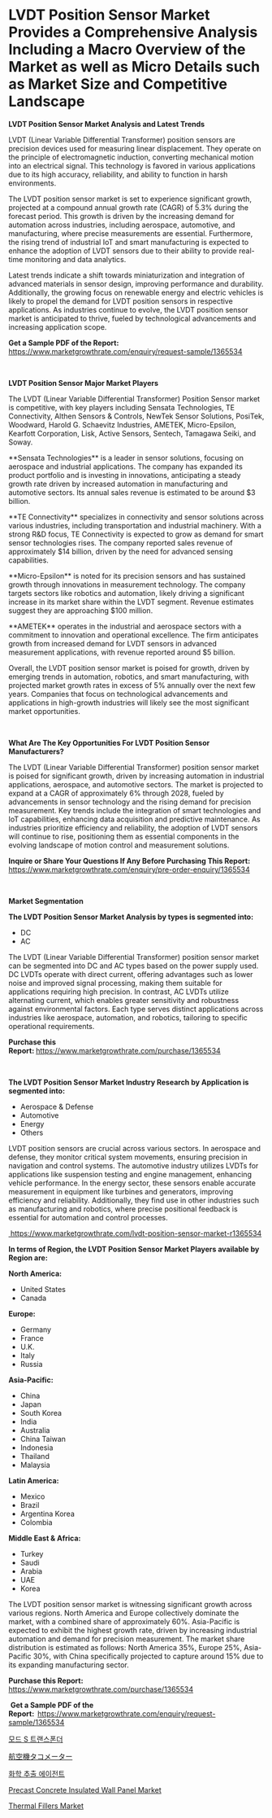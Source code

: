 <p><h1>LVDT Position Sensor Market Provides a Comprehensive Analysis Including a Macro Overview of the Market as well as Micro Details such as Market Size and Competitive Landscape</h1></p><p><strong>LVDT Position Sensor Market Analysis and Latest Trends</strong></p>
<p><p>LVDT (Linear Variable Differential Transformer) position sensors are precision devices used for measuring linear displacement. They operate on the principle of electromagnetic induction, converting mechanical motion into an electrical signal. This technology is favored in various applications due to its high accuracy, reliability, and ability to function in harsh environments.</p><p>The LVDT position sensor market is set to experience significant growth, projected at a compound annual growth rate (CAGR) of 5.3% during the forecast period. This growth is driven by the increasing demand for automation across industries, including aerospace, automotive, and manufacturing, where precise measurements are essential. Furthermore, the rising trend of industrial IoT and smart manufacturing is expected to enhance the adoption of LVDT sensors due to their ability to provide real-time monitoring and data analytics.</p><p>Latest trends indicate a shift towards miniaturization and integration of advanced materials in sensor design, improving performance and durability. Additionally, the growing focus on renewable energy and electric vehicles is likely to propel the demand for LVDT position sensors in respective applications. As industries continue to evolve, the LVDT position sensor market is anticipated to thrive, fueled by technological advancements and increasing application scope.</p></p>
<p><strong>Get a Sample PDF of the Report:&nbsp;</strong> <a href="https://www.marketgrowthrate.com/enquiry/request-sample/1365534">https://www.marketgrowthrate.com/enquiry/request-sample/1365534</a></p>
<p>&nbsp;</p>
<p><strong>LVDT Position Sensor Major Market Players</strong></p>
<p><p>The LVDT (Linear Variable Differential Transformer) Position Sensor market is competitive, with key players including Sensata Technologies, TE Connectivity, Althen Sensors & Controls, NewTek Sensor Solutions, PosiTek, Woodward, Harold G. Schaevitz Industries, AMETEK, Micro-Epsilon, Kearfott Corporation, Lisk, Active Sensors, Sentech, Tamagawa Seiki, and Soway.</p><p>**Sensata Technologies** is a leader in sensor solutions, focusing on aerospace and industrial applications. The company has expanded its product portfolio and is investing in innovations, anticipating a steady growth rate driven by increased automation in manufacturing and automotive sectors. Its annual sales revenue is estimated to be around $3 billion.</p><p>**TE Connectivity** specializes in connectivity and sensor solutions across various industries, including transportation and industrial machinery. With a strong R&D focus, TE Connectivity is expected to grow as demand for smart sensor technologies rises. The company reported sales revenue of approximately $14 billion, driven by the need for advanced sensing capabilities.</p><p>**Micro-Epsilon** is noted for its precision sensors and has sustained growth through innovations in measurement technology. The company targets sectors like robotics and automation, likely driving a significant increase in its market share within the LVDT segment. Revenue estimates suggest they are approaching $100 million.</p><p>**AMETEK** operates in the industrial and aerospace sectors with a commitment to innovation and operational excellence. The firm anticipates growth from increased demand for LVDT sensors in advanced measurement applications, with revenue reported around $5 billion.</p><p>Overall, the LVDT position sensor market is poised for growth, driven by emerging trends in automation, robotics, and smart manufacturing, with projected market growth rates in excess of 5% annually over the next few years. Companies that focus on technological advancements and applications in high-growth industries will likely see the most significant market opportunities.</p></p>
<p>&nbsp;</p>
<p><strong>What Are The Key Opportunities For LVDT Position Sensor Manufacturers?</strong></p>
<p><p>The LVDT (Linear Variable Differential Transformer) position sensor market is poised for significant growth, driven by increasing automation in industrial applications, aerospace, and automotive sectors. The market is projected to expand at a CAGR of approximately 6% through 2028, fueled by advancements in sensor technology and the rising demand for precision measurement. Key trends include the integration of smart technologies and IoT capabilities, enhancing data acquisition and predictive maintenance. As industries prioritize efficiency and reliability, the adoption of LVDT sensors will continue to rise, positioning them as essential components in the evolving landscape of motion control and measurement solutions.</p></p>
<p><strong>Inquire or Share Your Questions If Any Before Purchasing This Report:</strong> <a href="https://www.marketgrowthrate.com/enquiry/pre-order-enquiry/1365534">https://www.marketgrowthrate.com/enquiry/pre-order-enquiry/1365534</a></p>
<p>&nbsp;</p>
<p><strong>Market Segmentation</strong></p>
<p><strong>The LVDT Position Sensor Market Analysis by types is segmented into:</strong></p>
<p><ul><li>DC</li><li>AC</li></ul></p>
<p><p>The LVDT (Linear Variable Differential Transformer) position sensor market can be segmented into DC and AC types based on the power supply used. DC LVDTs operate with direct current, offering advantages such as lower noise and improved signal processing, making them suitable for applications requiring high precision. In contrast, AC LVDTs utilize alternating current, which enables greater sensitivity and robustness against environmental factors. Each type serves distinct applications across industries like aerospace, automation, and robotics, tailoring to specific operational requirements.</p></p>
<p><strong>Purchase this Report:&nbsp;</strong><a href="https://www.marketgrowthrate.com/purchase/1365534">https://www.marketgrowthrate.com/purchase/1365534</a></p>
<p>&nbsp;</p>
<p><strong>The LVDT Position Sensor Market Industry Research by Application is segmented into:</strong></p>
<p><ul><li>Aerospace & Defense</li><li>Automotive</li><li>Energy</li><li>Others</li></ul></p>
<p><p>LVDT position sensors are crucial across various sectors. In aerospace and defense, they monitor critical system movements, ensuring precision in navigation and control systems. The automotive industry utilizes LVDTs for applications like suspension testing and engine management, enhancing vehicle performance. In the energy sector, these sensors enable accurate measurement in equipment like turbines and generators, improving efficiency and reliability. Additionally, they find use in other industries such as manufacturing and robotics, where precise positional feedback is essential for automation and control processes.</p></p>
<p><a href="https://www.marketgrowthrate.com/lvdt-position-sensor-market-r1365534">&nbsp;https://www.marketgrowthrate.com/lvdt-position-sensor-market-r1365534</a></p>
<p><strong>In terms of Region, the LVDT Position Sensor Market Players available by Region are:</strong></p>
<p>
    <p> <strong> North America: </strong>
        <ul>
            <li>United States</li>
            <li>Canada</li>
        </ul>
        </p> 
    <p> <strong> Europe: </strong>
        <ul>
            <li>Germany</li>
            <li>France</li>
            <li>U.K.</li>
            <li>Italy</li>
            <li>Russia</li>
        </ul>
        </p> 
    <p> <strong> Asia-Pacific: </strong>
        <ul>
            <li>China</li>
            <li>Japan</li>
            <li>South Korea</li>
            <li>India</li>
            <li>Australia</li>
            <li>China Taiwan</li>
            <li>Indonesia</li>
            <li>Thailand</li>
            <li>Malaysia</li>
        </ul>
        </p> 
    <p> <strong> Latin America: </strong>
        <ul>
            <li>Mexico</li>
            <li>Brazil</li>
            <li>Argentina Korea</li>
            <li>Colombia</li>
        </ul>
        </p> 
    <p> <strong> Middle East & Africa: </strong>
        <ul>
            <li>Turkey</li>
            <li>Saudi</li>
            <li>Arabia</li>
            <li>UAE</li>
            <li>Korea</li>
        </ul>
    </p>
    </p>
<p><p>The LVDT position sensor market is witnessing significant growth across various regions. North America and Europe collectively dominate the market, with a combined share of approximately 60%. Asia-Pacific is expected to exhibit the highest growth rate, driven by increasing industrial automation and demand for precision measurement. The market share distribution is estimated as follows: North America 35%, Europe 25%, Asia-Pacific 30%, with China specifically projected to capture around 15% due to its expanding manufacturing sector.</p></p>
<p><strong>Purchase this Report: </strong><a href="https://www.marketgrowthrate.com/purchase/1365534">https://www.marketgrowthrate.com/purchase/1365534</a></p>
<p>&nbsp;<strong>Get a Sample PDF of the Report:&nbsp;&nbsp;</strong><a href="https://www.marketgrowthrate.com/enquiry/request-sample/1365534">https://www.marketgrowthrate.com/enquiry/request-sample/1365534</a></p>
<p><strong></strong></p>
<p><p><a href="https://medium.com/@trevorkruvalis5678/%EB%AA%A8%EB%93%9C-s-%ED%8A%B8%EB%9E%9C%EC%8A%A4%ED%8F%B0%EB%8D%94-%EC%8B%9C%EC%9E%A5-%EA%B7%9C%EB%AA%A8-%EB%B0%8F-%EC%A0%90%EC%9C%A0%EC%9C%A8-%EB%B6%84%EC%84%9D-%EC%84%B1%EC%9E%A5-%EC%B6%94%EC%84%B8-%EB%B0%8F-2024-2031%EB%85%84-%EC%A0%84%EB%A7%9D-0ef589edef0e?postPublishedType=repub">모드 S 트랜스폰더</a></p><p><a href="https://medium.com/@jethro6smck/%E4%BB%A5%E4%B8%8B%E3%81%AE%E6%96%87%E3%82%92%E6%97%A5%E6%9C%AC%E8%AA%9E%E3%81%AB%E7%BF%BB%E8%A8%B3%E3%81%97%E3%81%BE%E3%81%99-%E4%BB%8A%E5%BE%8C%E6%95%B0%E5%B9%B4%E9%96%93%E3%81%AE%E8%88%AA%E7%A9%BA%E6%A9%9F%E3%82%BF%E3%82%B3%E3%83%A1%E3%83%BC%E3%82%BF%E3%83%BC%E5%B8%82%E5%A0%B4%E3%81%AB%E5%BD%B1%E9%9F%BF%E3%82%92%E4%B8%8E%E3%81%88%E3%82%8B%E8%A6%81%E5%9B%A0%E3%81%A8%E3%81%AF%E4%BD%95%E3%81%8B-%E5%B8%82%E5%A0%B4%E8%A3%BD%E5%93%81%E3%81%8A%E3%82%88%E3%81%B3%E5%9C%B0%E5%9F%9F%E5%88%86%E6%9E%90-2024-2031-fa68b0592efb?postPublishedType=repub">航空機タコメーター</a></p><p><a href="https://medium.com/@trevorkruvalis5678/%EA%B8%80%EB%A1%9C%EB%B2%8C-%ED%99%94%ED%95%99-%EC%B6%94%EC%B6%9C%EC%A0%9C-%EC%8B%9C%EC%9E%A5-%EC%A0%9C%ED%92%88-%EC%9C%A0%ED%98%95-%EC%A4%91%EC%84%B1-%EC%B6%94%EC%B6%9C%EC%A0%9C-%EC%82%B0%EC%84%B1-%EC%B6%94%EC%B6%9C%EC%A0%9C-%EC%95%8C%EC%B9%BC%EB%A6%AC-%EC%B6%94%EC%B6%9C%EC%A0%9C-%EC%B5%9C%EC%A2%85-%EC%82%AC%EC%9A%A9%EC%9E%90-%EB%B0%8F-%EC%A7%80%EC%97%AD%EC%97%90-%EB%8C%80%ED%95%9C-%EC%A7%91%EC%A4%91-%EB%B6%84%EC%84%9D-%EB%B0%8F-%EC%98%88%EC%B8%A1-2024-2031-b813a2bf2bb4?postPublishedType=repub">화학 추출 에이전트</a></p><p><a href="https://issuu.com/reportprime-2/docs/precast-concrete-insulated-wall-pan_73861ccb4c96d6">Precast Concrete Insulated Wall Panel Market</a></p><p><a href="https://www.linkedin.com/pulse/navigating-thermal-fillers-market-expert-analysis-forecast-y1jbe?trackingId=9uXjLGtITk2pGF%2Fr4CzofQ%3D%3D">Thermal Fillers Market</a></p></p>